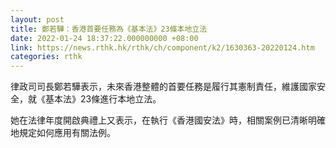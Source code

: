 ```yaml
---
layout: post
title: 鄭若驊：香港首要任務為《基本法》23條本地立法
date: 2022-01-24 18:37:22.000000000 +08:00
link: https://news.rthk.hk/rthk/ch/component/k2/1630363-20220124.htm
categories: rthk
---
```


律政司司長鄭若驊表示，未來香港整體的首要任務是履行其憲制責任，維護國家安全，就《基本法》23條進行本地立法。

她在法律年度開啟典禮上又表示，在執行《香港國安法》時，相關案例已清晰明確地規定如何應用有關法例。
